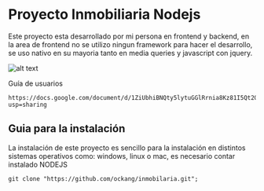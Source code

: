 # Proyecto Inmobiliaria Nodejs

Este proyecto esta desarrollado por mi persona en frontend y backend, en la area de frontend no se utilizo ningun framework para hacer el desarrollo, se uso nativo en su mayoria tanto en media queries y javascript con jquery.

![alt text](https://devtechnosys.com/images/nodejs-banner.jpg)


Guía de usuarios

```
https://docs.google.com/document/d/1ZiUbhiBNQty5lytuGGlRrnia8Kz81I5Qt2QTcd5kiNU/edit?usp=sharing

```


## Guia para la instalación

La instalación de este proyecto es sencillo para la instalación en distintos sistemas operativos como: windows, linux o mac,
es necesario contar instalado NODEJS

```
git clone "https://github.com/ockang/inmobilaria.git";

```



